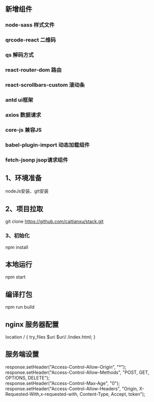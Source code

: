 ## 新增组件

### node-sass  样式文件
### qrcode-react  二维码
### qs 解码方式
### react-router-dom 路由
### react-scrollbars-custom 滚动条
### antd ui框架
### axios 数据请求
### core-js 兼容JS
### babel-plugin-import 动态加载组件
### fetch-jsonp jsop请求组件

## 1、环境准备  
nodeJs安装、git安装

## 2、项目拉取
git clone https://github.com/caitianxu/stack.git

### 3、初始化
npm install

## 本地运行
npm start

## 编译打包
npm run build

## nginx 服务器配置
location / {
  try_files $uri $uri/ /index.html;
}

## 服务端设置
response.setHeader("Access-Control-Allow-Origin", "*");    
response.setHeader("Access-Control-Allow-Methods", "POST, GET, OPTIONS, DELETE");    
response.setHeader("Access-Control-Max-Age", "0");    
response.setHeader("Access-Control-Allow-Headers", "Origin, X-Requested-With,x-requested-with, Content-Type, Accept, token");  